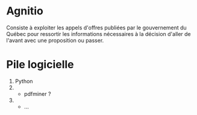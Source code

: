 Agnitio
=======

Consiste à exploiter les appels d'offres publiées par le gouvernement du Québec 
pour ressortir les informations nécessaires 
à la décision d'aller de l'avant avec une proposition ou passer.

Pile logicielle
===============
   1. Python
   2.   - pdfminer ?
   3.   - ...
   
